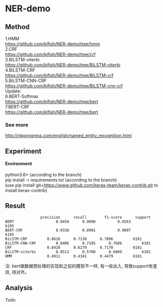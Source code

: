 # NER-demo



## Method
1.HMM  
https://github.com/kifish/NER-demo/tree/hmm  
2.CRF  
https://github.com/kifish/NER-demo/tree/crf  
3.BiLSTM-viterbi  
https://github.com/kifish/NER-demo/tree/BiLSTM-viterbi  
4.BiLSTM-CRF  
https://github.com/kifish/NER-demo/tree/BiLSTM-crf  
5.BiLSTM-CNN-CRF   
https://github.com/kifish/NER-demo/tree/BiLSTM-cnn-crf  
Update:        
6.BERT-Softmax               
https://github.com/kifish/NER-demo/tree/bert         
7.BERT-CRF              
https://github.com/kifish/NER-demo/tree/bert


### See more
http://nlpprogress.com/english/named_entity_recognition.html


## Experiment
#### Environment
python3.6+  (according to the branch)    
pip install -r requirements.txt (according to the branch)      
(use pip install git+https://www.github.com/keras-team/keras-contrib.git to install keras-contrib)     

## Result
```
	            precision	   recall        f1-score	   support
BERT                   0.9458      0.9090          0.9263             6195
BERT-CRF               0.9338      0.8901          0.9097             6195
BiLSTM-CRF	       0.8616      0.7138	   0.7806	      6181
BiLSTM-CNN-CRF	       0.8406	   0.7185	   0.7686	      6181
CRF	               0.8420	   0.6279	   0.7170	      6181
BiLSTM-viterbi	       0.8512	   0.5700	   0.6809	      6181
HMM	               0.4911	   0.4341	   0.4479	      6181
```

注: bert做数据预处理的实现和之前的模型不一样, 有一些出入, 导致support有差异, 待对齐。



## Analysis
Todo
